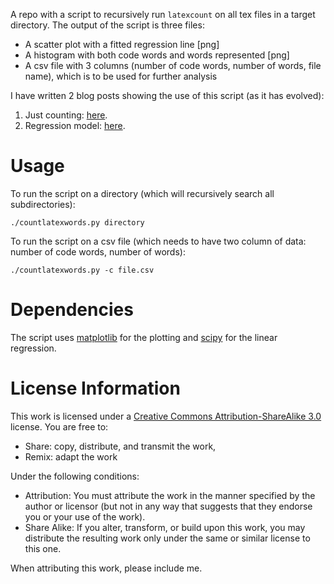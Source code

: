 A repo with a script to recursively run `latexcount` on all tex files in a target directory. The output of the script is three files:

- A scatter plot with a fitted regression line [png]
- A histogram with both code words and words represented [png]
- A csv file with 3 columns (number of code words, number of words, file name), which is to be used for further analysis

I have written 2 blog posts showing the use of this script (as it has evolved):

1. Just counting: [here](http://drvinceknight.blogspot.co.uk/2013/09/counting-words-in-all-my-latex-files.html).
2. Regression model: [here](http://drvinceknight.blogspot.co.uk/2013/10/almost-2-to-1-ratio-of-code-words-to.html).

# Usage

To run the script on a directory (which will recursively search all subdirectories):

    ./countlatexwords.py directory

To run the script on a csv file (which needs to have two column of data: number of code words, number of words):

    ./countlatexwords.py -c file.csv


# Dependencies

The script uses [matplotlib](http://matplotlib.org/) for the plotting and [scipy](http://www.scipy.org/) for the linear regression.

# License Information

This work is licensed under a [Creative Commons Attribution-ShareAlike 3.0](http://creativecommons.org/licenses/by-sa/3.0/us/) license.  You are free to:

* Share: copy, distribute, and transmit the work,
* Remix: adapt the work

Under the following conditions:

* Attribution: You must attribute the work in the manner specified by the author or licensor (but not in any way that suggests that they endorse you or your use of the work).
* Share Alike: If you alter, transform, or build upon this work, you may distribute the resulting work only under the same or similar license to this one.

When attributing this work, please include me.

